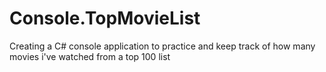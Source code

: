 # Console.TopMovieList
Creating a C# console application to practice and keep track of how many movies i've watched from a top 100 list

